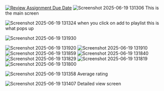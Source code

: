 [![Review Assignment Due Date](https://classroom.github.com/assets/deadline-readme-button-22041afd0340ce965d47ae6ef1cefeee28c7c493a6346c4f15d667ab976d596c.svg)](https://classroom.github.com/a/MZyggwUV)
![Screenshot 2025-06-19 131306](https://github.com/user-attachments/assets/3b507631-30d0-47f8-9159-2d4087c907cc)
This is the main screen 

![Screenshot 2025-06-19 131324](https://github.com/user-attachments/assets/9fc36808-8eab-4643-89b8-a690c2a93b9e)
when you click on add to playlist this is what pops up

![Screenshot 2025-06-19 131930](https://github.com/user-attachments/assets/56936dcd-ceb7-44cd-af51-a8fccdfd4273)

![Screenshot 2025-06-19 131920](https://github.com/user-attachments/assets/49c7cd20-5c76-4ce1-9d05-d2b2696d7de0)
![Screenshot 2025-06-19 131910](https://github.com/user-attachments/assets/504786ae-e1d0-40bc-a9a5-aa4e704d744b)
![Screenshot 2025-06-19 131859](https://github.com/user-attachments/assets/927920e9-6ee9-46bb-9293-74255dd4cea9)
![Screenshot 2025-06-19 131840](https://github.com/user-attachments/assets/d9bc1685-7ab1-4231-ad34-649699b3fc4f)
![Screenshot 2025-06-19 131829](https://github.com/user-attachments/assets/0fe9429c-8a2f-4c0e-8e0f-d81e68ac0367)
![Screenshot 2025-06-19 131819](https://github.com/user-attachments/assets/ba51f84a-8627-412d-9637-c345bf503c1a)
![Screenshot 2025-06-19 131800](https://github.com/user-attachments/assets/8950f646-771e-44fc-b0c5-0f47bfafe957)

![Screenshot 2025-06-19 131358](https://github.com/user-attachments/assets/899d73b4-a08f-41bd-bbb9-33b5ccfb523d)
Average rating


![Screenshot 2025-06-19 131407](https://github.com/user-attachments/assets/ed573e16-1600-4cf3-af95-ababa43a7b5c)
Detailed view screen
